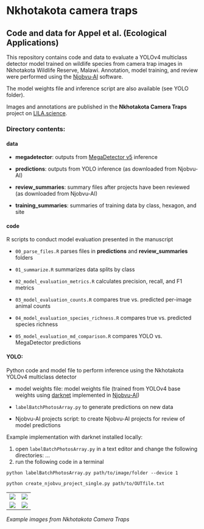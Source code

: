 # Nkhotakota camera traps

## Code and data for Appel et al. (Ecological Applications)

This repository contains code and data to evaluate a YOLOv4 multiclass detector model trained on wildlife species from camera trap images in Nkhotakota Wildlife Reserve, Malawi. Annotation, model training, and review were performed using the [Njobvu-AI](https://github.com/sullichrosu/Njobvu-AI) software.

The model weights file and inference script are also available (see YOLO folder).

Images and annotations are published in the **Nkhotakota Camera Traps** project on [LILA.science](https://lila.science/).

### Directory contents:

#### data

-   **megadetector**: outputs from [MegaDetector v5](https://github.com/agentmorris/MegaDetector) inference

-   **predictions**: outputs from YOLO inference (as downloaded from Njobvu-AI)

-   **review_summaries**: summary files after projects have been reviewed (as downloaded from Njobvu-AI)

-   **training_summaries**: summaries of training data by class, hexagon, and site

#### code

R scripts to conduct model evaluation presented in the manuscript

-   `00_parse_files.R` parses files in **predictions** and **review_summaries** folders

-   `01_summarize.R` summarizes data splits by class

-   `02_model_evaluation_metrics.R` calculates precision, recall, and F1 metrics

-   `03_model_evaluation_counts.R` compares true vs. predicted per-image animal counts

-   `04_model_evaluation_species_richness.R` compares true vs. predicted species richness

-   `05_model_evaluation_md_comparison.R` compares YOLO vs. MegaDetector predictions

#### YOLO:

Python code and model file to perform inference using the Nkhotakota YOLOv4 multiclass detector

-   model weights file: model weights file (trained from YOLOv4 base weights using [darknet](https://github.com/AlexeyAB/darknet) implemented in [Njobvu-AI](https://github.com/sullichrosu/Njobvu-AI))

-   `labelBatchPhotosArray.py` to generate predictions on new data

-   Njobvu-AI projects script: to create Njobvu-AI projects for review of model predictions

Example implementation with darknet installed locally:

1.  open `labelBatchPhotosArray.py` in a text editor and change the following directories: ...
2.  run the following code in a terminal

```         
python labelBatchPhotosArray.py path/to/image/folder --device 1
```

```         
python create_njobvu_project_single.py path/to/OUTfile.txt
```

|                  |                       |
|------------------|-----------------------|
| ![](eland.png)   | ![](honey_badger.png) |
| ![](leopard.png) | ![](zebra.png)        |

*Example images from Nkhotakota Camera Traps*
